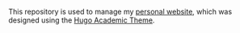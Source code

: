This repository is used to manage my [personal website](https://aasli.info), which was designed using the [Hugo Academic Theme](https://github.com/wowchemy/starter-hugo-academic).
